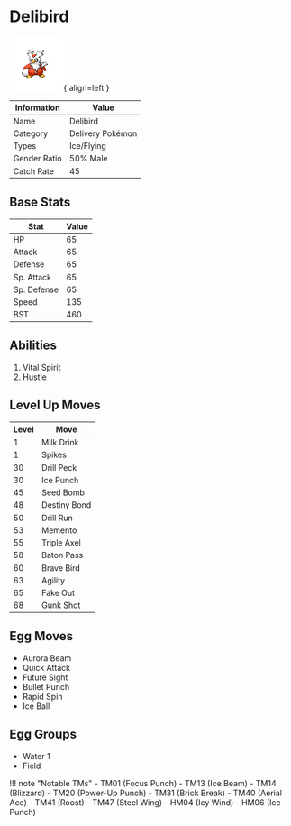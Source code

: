 # Delibird

![Delibird](../images/pokemon/225.png){ align=left }

| Information | Value |
|------------|--------|
| Name | Delibird |
| Category | Delivery Pokémon |
| Types | Ice/Flying |
| Gender Ratio | 50% Male |
| Catch Rate | 45 |

## Base Stats

| Stat | Value |
|------|-------|
| HP | 65 |
| Attack | 65 |
| Defense | 65 |
| Sp. Attack | 65 |
| Sp. Defense | 65 |
| Speed | 135 |
| BST | 460 |

## Abilities
1. Vital Spirit
2. Hustle

## Level Up Moves
| Level | Move |
|-------|------|
| 1 | Milk Drink |
| 1 | Spikes |
| 30 | Drill Peck |
| 30 | Ice Punch |
| 45 | Seed Bomb |
| 48 | Destiny Bond |
| 50 | Drill Run |
| 53 | Memento |
| 55 | Triple Axel |
| 58 | Baton Pass |
| 60 | Brave Bird |
| 63 | Agility |
| 65 | Fake Out |
| 68 | Gunk Shot |

## Egg Moves
- Aurora Beam
- Quick Attack
- Future Sight
- Bullet Punch
- Rapid Spin
- Ice Ball

## Egg Groups
- Water 1
- Field

!!! note "Notable TMs"
    - TM01 (Focus Punch)
    - TM13 (Ice Beam)
    - TM14 (Blizzard)
    - TM20 (Power-Up Punch)
    - TM31 (Brick Break)
    - TM40 (Aerial Ace)
    - TM41 (Roost)
    - TM47 (Steel Wing)
    - HM04 (Icy Wind)
    - HM06 (Ice Punch)
